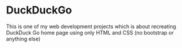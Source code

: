 # DuckDuckGo
This is one of my web development projects which is about recreating DuckDuck Go home page using only HTML and CSS (no bootstrap or anything else)

